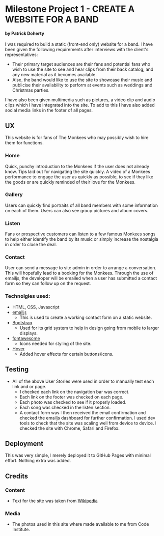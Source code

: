 # Milestone Project 1 - CREATE A WEBSITE FOR A BAND
#### by Patrick Doherty

I was required to build a static (front-end only) website for a band. I have been given the following requirements after interviews
with the client's representatives:

- Their primary target audiences are their fans and potential fans who wish to use the site to see and hear clips from their back catalog, and any new material as it becomes available.
- Also, the band would like to use the site to showcase their music and publicise their availability to perform at events such as weddings and Christmas parties.

I have also been given multimedia such as pictures, a video clip and audio clips which I have integrated into the site.
To add to this I have also added social media links in the footer of all pages. 

## UX
This website is for fans of The Monkees who may possibly wish to hire them for functions.

### Home
Quick, punchy introduction to the Monkees if the user does not already 
know. Tips laid out for navigating the site quickly. A video of a Monkees 
performance to engage the user as quickly as possible, to see if they like the 
goods or are quickly reminded of their love for the Monkees.

### Gallery
Users can quickly find portraits of all band members with some information on 
each of them. Users can also see group pictures and album covers. 

### Listen 
Fans or prospective customers can listen to a few famous Monkees songs to help 
either identify the band by its music or simply increase the nostalgia in order
to close the deal.

### Contact
User can send a message to site admin in order to arrange a conversation. 
This will hopefully lead to a booking for the Monkees.
Through the use of emailjs, the developer will be emailed when a user has 
submitted a contact form so they can follow up on the request. 




### Technolgies used:

- HTML, CSS, Javascript 
- [emailjs](http://www.emailjs.com/) 
    - This is used to create a working contact form on a static website.
- [Bootstrap](https://getbootstrap.com/)
    - Used for its grid system to help in design going from mobile to larger displays.
- [fontawesome](https://fontawesome.com/)
    - Icons needed for styling of the site. 
- [Hover](http://ianlunn.github.io/Hover/)
    - Added hover effects for certain buttons/icons. 


## Testing

- All of the above User Stories were used in order to manually test each link and or page.
    - I checked each link on the navigation bar was correct.
    - Each link on the footer was checked on each page. 
    - Each photo was checked to see if it properly loaded. 
    - Each song was checked in the listen section.
    - A contact form was  I then received the email confirmation and checked the emailjs dashboard for further confirmation.
I used dev tools to check that the site was scaling well from device to device. 
I checked the site with Chrome, Safari and Firefox.


## Deployment

This was very simple, I merely deployed it to GitHub Pages with minimal effort. Nothing extra was added.

## Credits

### Content
- Text for the site was taken from [Wikipedia](https://en.wikipedia.org/wiki/The_Monkees)

### Media
- The photos used in this site where made available to me from Code Institute.

